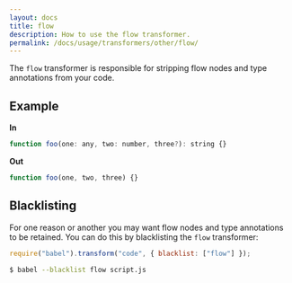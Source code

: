 ```yaml
---
layout: docs
title: flow
description: How to use the flow transformer.
permalink: /docs/usage/transformers/other/flow/
---
```


The `flow` transformer is responsible for stripping flow nodes and type annotations from
your code.

## Example

**In**

```javascript
function foo(one: any, two: number, three?): string {}
```

**Out**

```javascript
function foo(one, two, three) {}
```

## Blacklisting

For one reason or another you may want flow nodes and type annotations to be retained.
You can do this by blacklisting the `flow` transformer:

```javascript
require("babel").transform("code", { blacklist: ["flow"] });
```

```sh
$ babel --blacklist flow script.js
```

